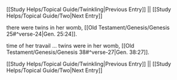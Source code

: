 [[Study Helps/Topical Guide/Twinkling|Previous Entry]]  ||  [[Study Helps/Topical Guide/Two|Next Entry]]

 there were twins in her womb, [[Old Testament/Genesis/Genesis 25#^verse-24|Gen. 25:24]].

 time of her travail ... twins were in her womb, [[Old Testament/Genesis/Genesis 38#^verse-27|Gen. 38:27]].

[[Study Helps/Topical Guide/Twinkling|Previous Entry]]  ||  [[Study Helps/Topical Guide/Two|Next Entry]]